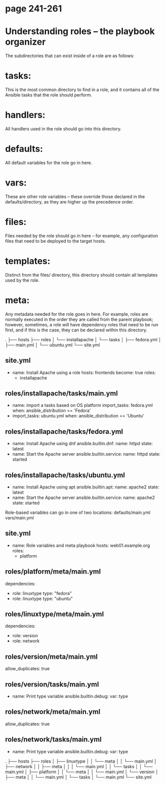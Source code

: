 # page 241-261
# Understanding roles – the playbook organizer

The subdirectories that can exist inside of a role are as follows:
# tasks:
This is the most common directory to find in a role, and it contains all of the Ansible tasks that the role should perform.
# handlers:
All handlers used in the role should go into this directory.
# defaults:
All default variables for the role go in here.
# vars:
These are other role variables – these override those declared in the defaults/directory, as they are higher up the precedence order.
# files:
Files needed by the role should go in here – for example, any
configuration files that need to be deployed to the target hosts.
# templates:
Distinct from the files/ directory, this directory should
contain all templates used by the role.
# meta:
Any metadata needed for the role goes in here. For example, roles
are normally executed in the order they are called from the parent
playbook; however, sometimes, a role will have dependency roles that need to be run first, and if this is the case, they can be declared within this directory.

.
├── hosts
├── roles
│ └── installapache
│ └── tasks
│ ├── fedora.yml
│ ├── main.yml
│ └── ubuntu.yml
└── site.yml

site.yml
---
- name: Install Apache using a role
  hosts: frontends
  become: true
  roles:
    - installapache


roles/installapache/tasks/main.yml
---
- name: import a tasks based on OS platform
  import_tasks: fedora.yml
  when: ansible_distribution == 'Fedora'
- import_tasks: ubuntu.yml
  when: ansible_distribution == 'Ubuntu'

roles/installapache/tasks/fedora.yml
---
- name: Install Apache using dnf
  ansible.builtin.dnf:
    name: httpd
    state: latest
- name: Start the Apache server
  ansible.builtin.service:
    name: httpd
    state: started

roles/installapache/tasks/ubuntu.yml
---
- name: Install Apache using apt
  ansible.builtin.apt:
    name: apache2
    state: latest
- name: Start the Apache server
  ansible.builtin.service:
    name: apache2
    state: started

Role-based variables can go in one of two locations:
defaults/main.yml
vars/main.yml

site.yml
---
- name: Role variables and meta playbook
  hosts: web01.example.org
  roles:
    - platform

roles/platform/meta/main.yml
---
dependencies:
- role: linuxtype
    type: "fedora"
- role: linuxtype
    type: "ubuntu"

roles/linuxtype/meta/main.yml
---
dependencies:
- role: version
- role: network

roles/version/meta/main.yml
---
allow_duplicates: true

roles/version/tasks/main.yml
---
- name: Print type variable
    ansible.builtin.debug:
      var: type

roles/network/meta/main.yml
---
allow_duplicates: true

roles/network/tasks/main.yml
---
- name: Print type variable
    ansible.builtin.debug:
      var: type

.
├── hosts
├── roles
│   ├── linuxtype
│   │   └── meta
│   │       └── main.yml
│   ├── network
│   │   ├── meta
│   │   │   └── main.yml
│   │   └── tasks
│   │       └── main.yml
│   ├── platform
│   │   └── meta
│   │       └── main.yml
│   └── version
│       ├── meta
│       │   └── main.yml
│       └── tasks
│           └── main.yml
└── site.yml
